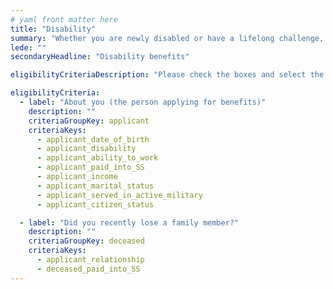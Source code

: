 ```yaml
---
# yaml front matter here
title: "Disability"
summary: "Whether you are newly disabled or have a lifelong challenge, assistance may be available, including financial help."
lede: ""
secondaryHeadline: "Disability benefits"

eligibilityCriteriaDescription: "Please check the boxes and select the options that best describe your situation. Answer as many questions as possible for the most accurate results."

eligibilityCriteria:
  - label: "About you (the person applying for benefits)"
    description: ""
    criteriaGroupKey: applicant
    criteriaKeys:
      - applicant_date_of_birth
      - applicant_disability
      - applicant_ability_to_work
      - applicant_paid_into_SS
      - applicant_income
      - applicant_marital_status
      - applicant_served_in_active_military
      - applicant_citizen_status

  - label: "Did you recently lose a family member?"
    description: ""
    criteriaGroupKey: deceased
    criteriaKeys:
      - applicant_relationship
      - deceased_paid_into_SS
---
```

